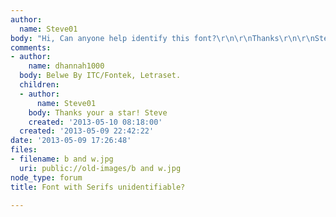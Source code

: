 ```yaml
---
author:
  name: Steve01
body: "Hi, Can anyone help identify this font?\r\n\r\nThanks\r\n\r\nSteve"
comments:
- author:
    name: dhannah1000
  body: Belwe By ITC/Fontek, Letraset.
  children:
  - author:
      name: Steve01
    body: Thanks your a star! Steve
    created: '2013-05-10 08:18:00'
  created: '2013-05-09 22:42:22'
date: '2013-05-09 17:26:48'
files:
- filename: b and w.jpg
  uri: public://old-images/b and w.jpg
node_type: forum
title: Font with Serifs unidentifiable?

---
```

